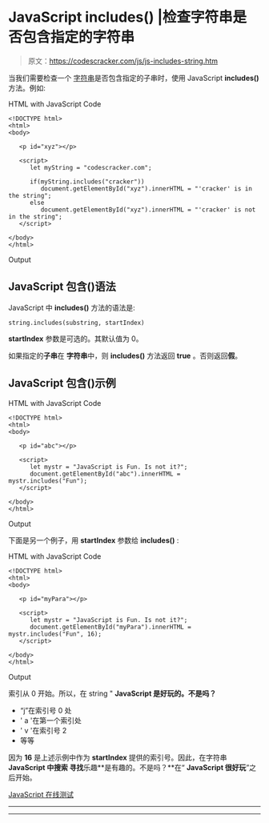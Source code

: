 # JavaScript includes() |检查字符串是否包含指定的字符串

> 原文：<https://codescracker.com/js/js-includes-string.htm>

当我们需要检查一个 [字符串](/js/js-strings.htm)是否包含指定的子串时，使用 JavaScript **includes()** 方法。例如:

HTML with JavaScript Code

```
<!DOCTYPE html>
<html>
<body>

   <p id="xyz"></p>

   <script>
      let myString = "codescracker.com";

      if(myString.includes("cracker"))
         document.getElementById("xyz").innerHTML = "'cracker' is in the string";
      else
         document.getElementById("xyz").innerHTML = "'cracker' is not in the string";
   </script>

</body>
</html>
```

Output

## JavaScript 包含()语法

JavaScript 中 **includes()** 方法的语法是:

```
string.includes(substring, startIndex)
```

**startIndex** 参数是可选的。其默认值为 0。

如果指定的**子串**在 **字符串**中，则 **includes()** 方法返回 **true** 。否则返回**假**。

## JavaScript 包含()示例

HTML with JavaScript Code

```
<!DOCTYPE html>
<html>
<body>

   <p id="abc"></p>

   <script>
      let mystr = "JavaScript is Fun. Is not it?";
      document.getElementById("abc").innerHTML = mystr.includes("Fun");
   </script>

</body>
</html>
```

Output

下面是另一个例子，用 **startIndex** 参数给 **includes()** :

HTML with JavaScript Code

```
<!DOCTYPE html>
<html>
<body>

   <p id="myPara"></p>

   <script>
      let mystr = "JavaScript is Fun. Is not it?";
      document.getElementById("myPara").innerHTML = mystr.includes("Fun", 16);
   </script>

</body>
</html>
```

Output

索引从 0 开始。所以，在 string " **JavaScript 是好玩的。不是吗？**

*   “j”在索引号 0 处
*   ' a '在第一个索引处
*   ' v '在索引号 2
*   等等

因为 **16** 是上述示例中作为 **startIndex** 提供的索引号。因此，在字符串 **JavaScript 中搜索 寻找**乐趣**是有趣的。不是吗？**在“ **JavaScript 很好玩**”之后开始。

[JavaScript 在线测试](/exam/showtest.php?subid=6)

* * *

* * *